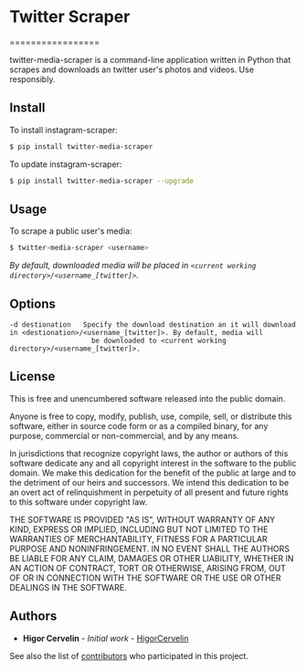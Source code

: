 # Twitter Scraper
=================

twitter-media-scraper is a command-line application written in Python that scrapes and downloads an twitter user's photos and videos. Use responsibly.

Install
-------
To install instagram-scraper:
```bash
$ pip install twitter-media-scraper
```

To update instagram-scraper:
```bash
$ pip install twitter-media-scraper --upgrade
```

Usage
-----

To scrape a public user's media:
```bash
$ twitter-media-scraper <username>
```
*By default, downloaded media will be placed in `<current working directory>/<username_[twitter]>`.*


Options
-------

```
-d destionation   Specify the download destination an it will download in <destionation>/<username_[twitter]>. By default, media will
                    be downloaded to <current working directory>/<username_[twitter]>.
```

License
-------
This is free and unencumbered software released into the public domain.

Anyone is free to copy, modify, publish, use, compile, sell, or
distribute this software, either in source code form or as a compiled
binary, for any purpose, commercial or non-commercial, and by any
means.

In jurisdictions that recognize copyright laws, the author or authors
of this software dedicate any and all copyright interest in the
software to the public domain. We make this dedication for the benefit
of the public at large and to the detriment of our heirs and
successors. We intend this dedication to be an overt act of
relinquishment in perpetuity of all present and future rights to this
software under copyright law.

THE SOFTWARE IS PROVIDED "AS IS", WITHOUT WARRANTY OF ANY KIND,
EXPRESS OR IMPLIED, INCLUDING BUT NOT LIMITED TO THE WARRANTIES OF
MERCHANTABILITY, FITNESS FOR A PARTICULAR PURPOSE AND NONINFRINGEMENT.
IN NO EVENT SHALL THE AUTHORS BE LIABLE FOR ANY CLAIM, DAMAGES OR
OTHER LIABILITY, WHETHER IN AN ACTION OF CONTRACT, TORT OR OTHERWISE,
ARISING FROM, OUT OF OR IN CONNECTION WITH THE SOFTWARE OR THE USE OR
OTHER DEALINGS IN THE SOFTWARE.

## Authors

* **Higor Cervelin** - *Initial work* - [HigorCervelin](https://github.com/HigorCervelin)

See also the list of [contributors](https://github.com/HigorCervelin/stalker/contributors) who participated in this project.
